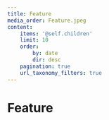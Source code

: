 ```yaml
---
title: Feature
media_order: Feature.jpeg
content:
    items: '@self.children'
    limit: 10
    order:
        by: date
        dir: desc
    pagination: true
    url_taxonomy_filters: true
---
```


# Feature